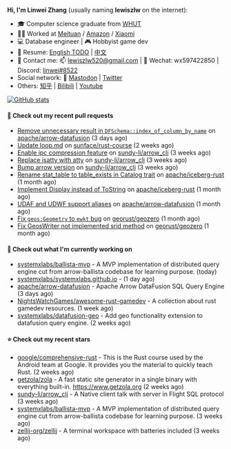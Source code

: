 **Hi, I'm Linwei Zhang** (usually naming **lewiszlw** on the internet):
- 🎓 Computer science graduate from [WHUT](https://en.wikipedia.org/wiki/Wuhan_University_of_Technology)
- 👨‍💻 Worked at [Meituan](https://about.meituan.com/home) / [Amazon](https://www.amazon.com/) / [Xiaomi](https://www.mi.com/)
- 💻 Database engineer | 🎮 Hobbyist game dev
- 📄 Resume: [English TODO](https://github.com/lewiszlw/lewiszlw/blob/main/Resume_EN.md) | [中文](https://github.com/lewiszlw/lewiszlw/blob/main/Resume_CN.md)
- 📱 Contact me: 📫 [lewiszlw520@gmail.com](mailto:lewiszlw520@gmail.com) | 💬 Wechat: wx597422850 | Discord: [linwei#8522](http://discordapp.com/users/891664307035713576)
- Social network: 🦣 [Mastodon](https://mastodon.world/@lewiszlw) | [Twitter](https://twitter.com/lewiszlw)
- Others: [知乎](https://www.zhihu.com/people/tian-qian-zhu-wu-ya) | [Bilibili](https://space.bilibili.com/43876861) | [Youtube](https://www.youtube.com/channel/UCnvri1tqAjxsp9nGQ63zUNw)

[![GitHub stats](https://github-readme-stats.vercel.app/api?username=lewiszlw&count_private=true&show_icons=true&theme=solarized-dark&include_all_commits=true)](https://github.com/anuraghazra/github-readme-stats)

#### 🔨 Check out my recent pull requests

- [Remove unnecessary result in `DFSchema::index_of_column_by_name`](https://github.com/apache/arrow-datafusion/pull/9990) on [apache/arrow-datafusion](https://github.com/apache/arrow-datafusion) (3 days ago)
- [Update loop.md](https://github.com/sunface/rust-course/pull/1404) on [sunface/rust-course](https://github.com/sunface/rust-course) (2 weeks ago)
- [Enable ipc compression feature](https://github.com/sundy-li/arrow_cli/pull/18) on [sundy-li/arrow_cli](https://github.com/sundy-li/arrow_cli) (3 weeks ago)
- [Replace isatty with atty](https://github.com/sundy-li/arrow_cli/pull/17) on [sundy-li/arrow_cli](https://github.com/sundy-li/arrow_cli) (3 weeks ago)
- [Bump arrow version](https://github.com/sundy-li/arrow_cli/pull/16) on [sundy-li/arrow_cli](https://github.com/sundy-li/arrow_cli) (3 weeks ago)
- [Rename stat_table to table_exists in Catalog trait](https://github.com/apache/iceberg-rust/pull/257) on [apache/iceberg-rust](https://github.com/apache/iceberg-rust) (1 month ago)
- [Implement Display instead of ToString](https://github.com/apache/iceberg-rust/pull/256) on [apache/iceberg-rust](https://github.com/apache/iceberg-rust) (1 month ago)
- [UDAF and UDWF support aliases](https://github.com/apache/arrow-datafusion/pull/9489) on [apache/arrow-datafusion](https://github.com/apache/arrow-datafusion) (1 month ago)
- [Fix `geos:Geometry` to `ewkt` bug](https://github.com/georust/geozero/pull/203) on [georust/geozero](https://github.com/georust/geozero) (1 month ago)
- [Fix GeosWriter not implemented srid method](https://github.com/georust/geozero/pull/201) on [georust/geozero](https://github.com/georust/geozero) (1 month ago)

#### 👷 Check out what I'm currently working on

- [systemxlabs/ballista-mvp](https://github.com/systemxlabs/ballista-mvp) - A MVP implementation of distributed query engine cut from arrow-ballista codebase for learning purpose.  (today)
- [systemxlabs/systemxlabs.github.io](https://github.com/systemxlabs/systemxlabs.github.io) -  (1 day ago)
- [apache/arrow-datafusion](https://github.com/apache/arrow-datafusion) - Apache Arrow DataFusion SQL Query Engine (3 days ago)
- [NightsWatchGames/awesome-rust-gamedev](https://github.com/NightsWatchGames/awesome-rust-gamedev) - A collection about rust gamedev resources. (1 week ago)
- [systemxlabs/datafusion-geo](https://github.com/systemxlabs/datafusion-geo) - Add geo functionality extension to datafusion query engine. (2 weeks ago)

#### ⭐ Check out my recent stars

- [google/comprehensive-rust](https://github.com/google/comprehensive-rust) - This is the Rust course used by the Android team at Google. It provides you the material to quickly teach Rust. (2 weeks ago)
- [getzola/zola](https://github.com/getzola/zola) - A fast static site generator in a single binary with everything built-in. https://www.getzola.org (2 weeks ago)
- [sundy-li/arrow_cli](https://github.com/sundy-li/arrow_cli) - A Native client talk with server in Flight SQL protocol (3 weeks ago)
- [systemxlabs/ballista-mvp](https://github.com/systemxlabs/ballista-mvp) - A MVP implementation of distributed query engine cut from arrow-ballista codebase for learning purpose.  (3 weeks ago)
- [zellij-org/zellij](https://github.com/zellij-org/zellij) - A terminal workspace with batteries included (3 weeks ago)
